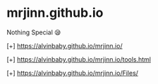 # mrjinn.github.io
Nothing Special 😪


[+] https://alvinbaby.github.io/mrjinn.io/


[+] https://alvinbaby.github.io/mrjinn.io/tools.html

[+] https://alvinbaby.github.io/mrjinn.io/Files/
